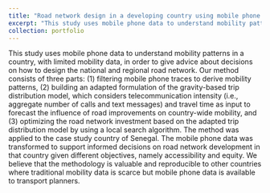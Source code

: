 ```yaml
---
title: "Road network design in a developing country using mobile phone data"
excerpt: "This study uses mobile phone data to understand mobility patterns in a country, with limited mobility data, in order to give advice about decisions on how to design the national and regional road network. Our method consists of three parts: (1) filtering mobile phone traces to derive mobility patterns, (2) building an adapted formulation of the gravity-based trip distribution model, which considers telecommunication intensity (i.e., aggregate number of calls and text messages) and travel time as input to forecast the influence of road improvements on country-wide mobility, and (3) optimizing the road network investment based on the adapted trip distribution model by using a local search algorithm. The method was applied to the case study country of Senegal. The mobile phone data was transformed to support informed decisions on road network development in that country given different objectives, namely accessibility and equity. We believe that the methodology is valuable and reproducible to other countries where traditional mobility data is scarce but mobile phone data is available to transport planners.<br/><img src='/images/rnd.png' width="400" />"
collection: portfolio
---
```


This study uses mobile phone data to understand mobility patterns in a country, with limited mobility data, in order to give advice about decisions on how to design the national and regional road network. Our method consists of three parts: (1) filtering mobile phone traces to derive mobility patterns, (2) building an adapted formulation of the gravity-based trip distribution model, which considers telecommunication intensity (i.e., aggregate number of calls and text messages) and travel time as input to forecast the influence of road improvements on country-wide mobility, and (3) optimizing the road network investment based on the adapted trip distribution model by using a local search algorithm. The method was applied to the case study country of Senegal. The mobile phone data was transformed to support informed decisions on road network development in that country given different objectives, namely accessibility and equity. We believe that the methodology is valuable and reproducible to other countries where traditional mobility data is scarce but mobile phone data is available to transport planners.